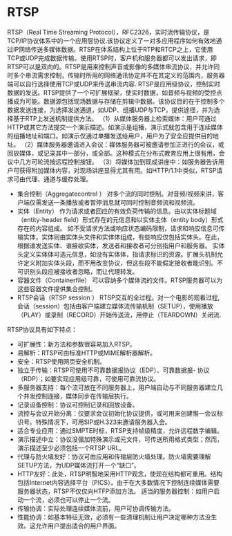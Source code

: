 # RTSP
RTSP（Real Time Streaming Protocol），RFC2326，实时流传输协议，是TCP/IP协议体系中的一个应用层协议.该协议定义了一对多应用程序如何有效地通过IP网络传送多媒体数据。RTSP在体系结构上位于RTP和RTCP之上，它使用TCP或UDP完成数据传输。使用RTSP时，客户机和服务器都可以发出请求，即RTSP可以是双向的。RTSP是用来控制声音或影像的多媒体串流协议，并允许同时多个串流需求控制，传输时所用的网络通讯协定并不在其定义的范围内，服务器端可以自行选择使用TCP或UDP来传送串流内容.
RTSP是应用级协议，控制实时数据的发送。RTSP提供了一个可扩展框架，使实时数据，如音频与视频的受控点播成为可能。数据源包括现场数据与存储在剪辑中数据。该协议目的在于控制多个数据发送连接，为选择发送通道，如UDP、组播UDP与TCP，提供途径，并为选择基于RTP上发送机制提供方法。
（1）从媒体服务器上检索媒体：用户可通过HTTP或其它方法提交一个演示描述。如演示是组播，演示式就包含用于连续媒体的组播地址和端口。如演示仅通过单播发送给用户，用户为了安全应提供目的地址。
（2）媒体服务器邀请进入会议：媒体服务器可被邀请参加正进行的会议，或回放媒体，或记录其中一部分，或全部。这种模式在分布式教育应用上很有用，会议中几方可轮流按远程控制按钮。
（3）将媒体加到现成讲座中：如服务器告诉用户可获得附加媒体内容，对现场讲座显得尤其有用。如HTTP/1.1中类似，RTSP请求可由代理、通道与缓存处理。

- 集合控制（Aggregatecontrol ）
对多个流的同时控制。对音频/视频来讲，客户端仅需发送一条播放或者暂停消息就可同时控制音频流和视频流。
- 实体（Entity）
作为请求或者回应的有效负荷传输的信息。由以实体标题域（entity-header field）形式存在的元信息和以实体主体（entity body）形式存在的内容组成。
如不受请求方法或响应状态编码限制，请求和响应信息可传输实体，实体则由实体头文件和实体体组成，有些响应仅包括实体头。在此，根据谁发送实体、谁接收实体，发送者和接收者可分别指用户和服务器。
实体头定义实体体可选元信息，如没有实体体，指请求标识的资源。扩展头机制允许定义附加实体头段，而不用改变协议，但这些段不能假定接收者能识别。不可识别头段应被接收者忽略，而让代理转发。
- 容器文件（Containerfile）
可以容纳多个媒体流的文件。RTSP服务器可以为这些容器文件提供集合控制。
- RTSP会话（RTSP session ）
RTSP交互的全过程。对一个电影的观看过程,会话（session）包括由客户端建立媒体流传输机制（SETUP），使用播放（PLAY）或录制（RECORD）开始传送流，用停止（TEARDOWN）关闭流.

RTSP协议具有如下特点：
- 可扩展性：新方法和参数很容易加入RTSP。
- 易解析：RTSP可由标准HTTP或MIME解析器解析。
- 安全：RTSP使用网页安全机制。
- 独立于传输：RTSP可使用不可靠数据报协议（EDP）、可靠数据报- 协议（RDP）；如要实现应用级可靠，可使用可靠流协议。
- 多服务器支持：每个流可放在不同服务器上，用户端自动与不同服务器建立几个并发控制连接，媒体同步在传输层执行。
- 记录设备控制：协议可控制记录和回放设备。
- 流控与会议开始分离：仅要求会议初始化协议提供，或可用来创建惟一会议标识号。特殊情况下，可用SIP或H.323来邀请服务器入会。
- 适合专业应用：通过SMPTE时标，RTSP支持帧级精度，允许远程数字编辑。
- 演示描述中立：协议没强加特殊演示或元文件，可传送所用格式类型；然而，演示描述至少必须包括一个RTSP URL。
- 代理与防火墙友好：协议可由应用和传输层防火墙处理。防火墙需要理解SETUP方法，为UDP媒体流打开一个“缺口”。
- HTTP友好：此处，RTSP明智地采用HTTP观念，使现在结构都可重用。结构包括Internet内容选择平台（PICS）。由于在大多数情况下控制连续媒体需要服务器状态，RTSP不仅仅向HTFP添加方法。
适当的服务器控制：如用户启动一个流，必须也可以停止一个流。
- 传输协调：实际处理连续媒体流前，用户可协调传输方法。
- 性能协调：如基本特征无效，必须有一些清理机制让用户决定哪种方法没生效。这允许用户提出适合的用户界面。
